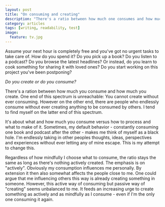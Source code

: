 ```yaml
---
layout: post
title: "On consuming and creating"
description: "There's a ratio between how much one consumes and how much one creates."
category: articles
tags: [writing, readability, test]
image:
  feature: tv.jpg
---
```


Assume your next hour is completely free and you've got no urgent tasks to take care of. 
How do you spend it? 
Do you pick up a book? 
Do you listen to a podcast? 
Do you browse the latest headlines? 
Or instead, do you learn to cook something for sharing it with loved ones? 
Do you start working on this project you've been postponing? 

*Do you create or do you consume?*

There's a ration between how much you consume and how much you create.
One end of this spectrum is unreachable: 
You cannot create without ever consuming. 
However on the other end, there are people who endlessly consume without ever creating anything to be consumed by others.
I tend to find myself on the latter end of this spectrum.

It's about what and how much you consume versus how to process and what to make of it.
Sometimes, my default behavior - constantly consuming one book and podcast after the other - makes me think of myself as a black hole.
I'm endlessly taking in other peoples thoughts, ideas, perspectives and experiences without ever letting any of mine escape. 
This is my attempt to change this.

Regardless of how mindfully I choose what to consume, the ratio stays the same as long as there's nothing actively created. 
The emphasis is on "actively". 
Obviously my consumption influences me personally. 
By extension it then also somewhat affects the people close to me. 
One could argue that me influencing others this way is already creating something in someone.
However, this active way of consuming but passive way of "creating" seems unbalanced to me. 
It feeds an increasing urge to create something as actively and as mindfully as I consume - even if I'm the only one consuming it again. 

